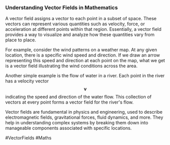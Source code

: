 ### Understanding Vector Fields in Mathematics

A vector field assigns a vector to each point in a subset of space. These vectors can represent various quantities such as velocity, force, or acceleration at different points within that region. Essentially, a vector field provides a way to visualize and analyze how these quantities vary from place to place.

For example, consider the wind patterns on a weather map. At any given location, there is a specific wind speed and direction. If we draw an arrow representing this speed and direction at each point on the map, what we get is a vector field illustrating the wind conditions across the area.

Another simple example is the flow of water in a river. Each point in the river has a velocity vector $$\mathbf{v}$$ indicating the speed and direction of the water flow. This collection of vectors at every point forms a vector field for the river's flow.

Vector fields are fundamental in physics and engineering, used to describe electromagnetic fields, gravitational forces, fluid dynamics, and more. They help in understanding complex systems by breaking them down into manageable components associated with specific locations.

#VectorFields #Maths